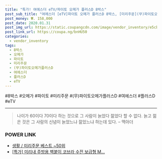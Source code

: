 ```yaml
--- 
title: "특가! 여에스더 eTV/파이토 오메가 플러스D 8박스" 
post_sub_title: "여에스더 [eTV]파이토 오메가 플러스D 8박스, [미리주문](무)파이토오메가플러스D" 
post_money: ₩. 158,000 
post_date: 2020.01.31 
post_img_url: https://static.coupangcdn.com/image/vendor_inventory/e5cb/9f98961909ea004d5ce645b6c582468329223896fce08f99441c21c3f258.jpg 
post_link_url: https://coupa.ng/bnHU50 
categories: 
  - vendor_inventory 
tags: 
  - 8박스 
  - 오메가 
  - 파이토 
  - 미리주문 
  - (무)파이토오메가플러스D 
  - 여에스더 
  - 플러스D 
  - eTV 
--- 
```

  #8박스 #오메가 #파이토 #미리주문 #(무)파이토오메가플러스D #여에스더 #플러스D #eTV 
<hr> 

> 나이가 60이다 70이다 하는 것으로 그 사람이 늙었다 젊었다 할 수 없다. 늙고 젊은 것은 그 사람의 신념이 늙었느냐 젊었느냐 하는데 있다. – 맥아더 


### POWER LINK

* <a href="https://blog.naver.com/santokki14/221791022752" target="_blank">생활 / 미리주문 베스트 ~50위</a>
* <a href="https://blog.naver.com/an0733/221790377093" target="_blank">[특가] 미리내 주방용 벽붙이 코브라 수전 보급형 M...</a>
